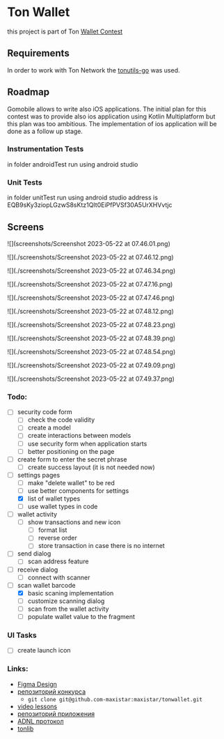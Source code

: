 # Ton Wallet

this project is part of Ton [Wallet Contest](https://github.com/ton-community/wallet-contest)

## Requirements

In order to work with Ton Network the [tonutils-go](https://github.com/xssnick/tonutils-go) was used.


## Roadmap

Gomobile allows to write also iOS applications.
The initial plan for this contest was to provide also ios application using Kotlin Multiplatform but
this plan was too ambitious. The implementation of ios application will be done as a follow up stage.


### Instrumentation Tests

in folder androidTest run using android studio

### Unit Tests

in folder unitTest run using android studio
address is EQB9sKy3ziopLGzwS8sKtz1QIt0EiPfPVSf30A5UrXHVvtjc

## Screens

![](screenshots/Screenshot 2023-05-22 at 07.46.01.png)

![](./screenshots/Screenshot 2023-05-22 at 07.46.12.png)

![](./screenshots/Screenshot 2023-05-22 at 07.46.34.png)

![](./screenshots/Screenshot 2023-05-22 at 07.47.16.png)

![](./screenshots/Screenshot 2023-05-22 at 07.47.46.png)

![](./screenshots/Screenshot 2023-05-22 at 07.48.12.png)

![](./screenshots/Screenshot 2023-05-22 at 07.48.23.png)

![](./screenshots/Screenshot 2023-05-22 at 07.48.39.png)

![](./screenshots/Screenshot 2023-05-22 at 07.48.54.png)

![](./screenshots/Screenshot 2023-05-22 at 07.49.09.png)

![](./screenshots/Screenshot 2023-05-22 at 07.49.37.png)

### Todo:

- [ ] security code form
  - [ ] check the code validity
  - [ ] create a model
  - [ ] create interactions between models
  - [ ] use security form when application starts
  - [ ] better positioning on the page
- [ ] create form to enter the secret phrase 
  - [ ] create success layout (it is not needed now)
- [ ] settings pages
  - [ ] make "delete wallet" to be red
  - [ ] use better components for settings
  - [x] list of wallet types
  - [ ] use wallet types in code
- [ ] wallet activity
  - [ ] show transactions and new icon
    - [ ] format list
    - [ ] reverse order
    - [ ] store transaction in case there is no internet
- [ ] send dialog
  - [ ] scan address feature 
- [ ] receive dialog
  - [ ] connect with scanner 
- [ ] scan wallet barcode
  - [x] basic scaning implementation
  - [ ] customize scanning dialog
  - [ ] scan from the wallet activity
  - [ ] populate wallet value to the fragment

### UI Tasks

- [ ] create launch icon

### Links:

- [Figma Design](https://www.figma.com/file/KYK17IdM2ldAAZL540G2hV/TON-Wallet-%C2%B7-Android?type=design&node-id=0-1&t=vzLRrmDAN2Ki4yqm-0)
- [репозиторий конкурса](https://github.com/ton-community/wallet-contest)
    - `git clone git@github.com-maxistar:maxistar/tonwallet.git`
- [video lessons](https://www.youtube.com/watch?v=GcqFhoUuNNI)
- [репозиторий приложения](https://github.com/maxistar/tonwallet)
- [ADNL протокол](https://docs.ton.org/develop/dapps/apis/adnl)
- [tonlib](https://github.com/ton-blockchain/ton/tree/master/example/android)

